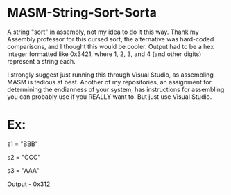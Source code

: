 # MASM-String-Sort-Sorta
A string "sort" in assembly, not my idea to do it this way.
Thank my Assembly professor for this cursed sort, the alternative was hard-coded comparisons, and I thought this would be cooler.
Output had to be a hex integer formatted like 0x3421, where 1, 2, 3, and 4 (and other digits) represent a string each.

I strongly suggest just running this through Visual Studio, as assembling MASM is tedious at best. Another of my repositories,
an assignment for determining the endianness of your system, has instructions for assembling you can probably use if you REALLY want to.
But just use Visual Studio.

# Ex:
s1 = "BBB"

s2 = "CCC"

s3 = "AAA"


Output - 0x312
